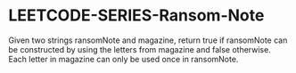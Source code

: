 # LEETCODE-SERIES-Ransom-Note
Given two strings ransomNote and magazine, return true if ransomNote can be constructed by using the letters from magazine and false otherwise.  Each letter in magazine can only be used once in ransomNote.
